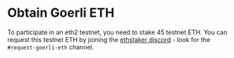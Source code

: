 # Obtain Goerli ETH

To participate in an eth2 testnet, you need to stake 45 testnet ETH. You can request this testnet ETH by joining the [ethstaker discord](https://discord.gg/fxsECtdUCB) - look for the `#request-goerli-eth` channel.
